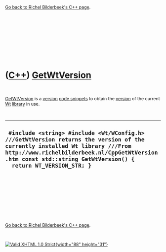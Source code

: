 

[Go back to Richel Bilderbeek's C++ page](Cpp.htm).

 

 

 

 

 

([C++](Cpp.htm)) [GetWtVersion](CppGetWtVersion.htm)
====================================================

 

[GetWtVersion](CppGetWtVersion.htm) is a [version](CppVersion.htm) [code
snippets](CppCodeSnippets.htm) to obtain the [version](CppVersion.htm)
of the current [Wt](CppWt.htm) [library](CppLibrary.htm) in use.

 

  --------------------------------------------------------------------------------------------------------------------------------------------------------------------------------------------------------------------------------------------------
  ` #include <string> #include <Wt/WConfig.h>  ///GetWtVersion returns the version of the currently installed Wt library ///From http://www.richelbilderbeek.nl/CppGetWtVersion.htm const std::string GetWtVersion() {   return WT_VERSION_STR; }`
  --------------------------------------------------------------------------------------------------------------------------------------------------------------------------------------------------------------------------------------------------

 

 

 

 

 

[Go back to Richel Bilderbeek's C++ page](Cpp.htm).



 

[![Valid XHTML 1.0 Strict](valid-xhtml10.png){width="88"
height="31"}](http://validator.w3.org/check?uri=referer)
